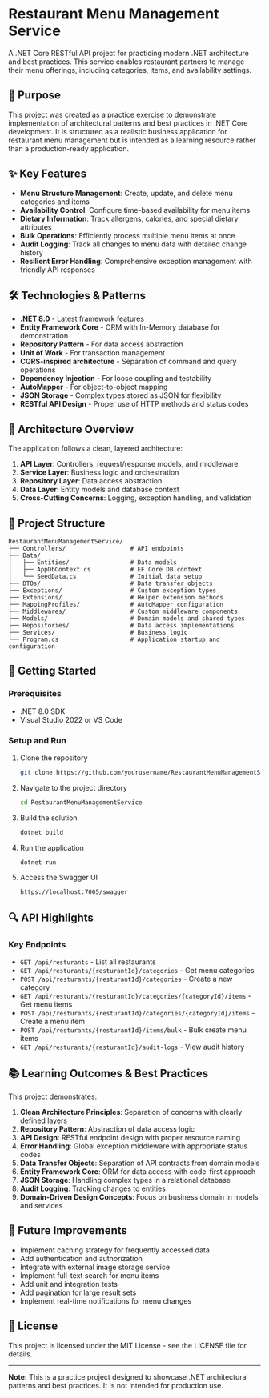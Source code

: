 # Restaurant Menu Management Service

A .NET Core RESTful API project for practicing modern .NET architecture and best practices. This service enables restaurant partners to manage their menu offerings, including categories, items, and availability settings.

## 🚀 Purpose

This project was created as a practice exercise to demonstrate implementation of architectural patterns and best practices in .NET Core development. It is structured as a realistic business application for restaurant menu management but is intended as a learning resource rather than a production-ready application.

## ✨ Key Features

- **Menu Structure Management**: Create, update, and delete menu categories and items
- **Availability Control**: Configure time-based availability for menu items
- **Dietary Information**: Track allergens, calories, and special dietary attributes
- **Bulk Operations**: Efficiently process multiple menu items at once
- **Audit Logging**: Track all changes to menu data with detailed change history
- **Resilient Error Handling**: Comprehensive exception management with friendly API responses

## 🛠️ Technologies & Patterns

- **.NET 8.0** - Latest framework features
- **Entity Framework Core** - ORM with In-Memory database for demonstration
- **Repository Pattern** - For data access abstraction
- **Unit of Work** - For transaction management
- **CQRS-inspired architecture** - Separation of command and query operations
- **Dependency Injection** - For loose coupling and testability
- **AutoMapper** - For object-to-object mapping
- **JSON Storage** - Complex types stored as JSON for flexibility
- **RESTful API Design** - Proper use of HTTP methods and status codes

## 📐 Architecture Overview

The application follows a clean, layered architecture:

1. **API Layer**: Controllers, request/response models, and middleware
2. **Service Layer**: Business logic and orchestration
3. **Repository Layer**: Data access abstraction
4. **Data Layer**: Entity models and database context
5. **Cross-Cutting Concerns**: Logging, exception handling, and validation

## 📂 Project Structure

```
RestaurantMenuManagementService/
├── Controllers/                  # API endpoints
├── Data/
│   ├── Entities/                 # Data models
│   ├── AppDbContext.cs           # EF Core DB context
│   └── SeedData.cs               # Initial data setup
├── DTOs/                         # Data transfer objects
├── Exceptions/                   # Custom exception types
├── Extensions/                   # Helper extension methods
├── MappingProfiles/              # AutoMapper configuration
├── Middlewares/                  # Custom middleware components
├── Models/                       # Domain models and shared types
├── Repositories/                 # Data access implementations
├── Services/                     # Business logic
└── Program.cs                    # Application startup and configuration
```

## 🚀 Getting Started

### Prerequisites

- .NET 8.0 SDK
- Visual Studio 2022 or VS Code

### Setup and Run

1. Clone the repository
   ```bash
   git clone https://github.com/yourusername/RestaurantMenuManagementService.git
   ```

2. Navigate to the project directory
   ```bash
   cd RestaurantMenuManagementService
   ```

3. Build the solution
   ```bash
   dotnet build
   ```

4. Run the application
   ```bash
   dotnet run
   ```

5. Access the Swagger UI
   ```
   https://localhost:7065/swagger
   ```

## 🔍 API Highlights

### Key Endpoints

- `GET /api/resturants` - List all restaurants
- `GET /api/resturants/{resturantId}/categories` - Get menu categories
- `POST /api/resturants/{resturantId}/categories` - Create a new category
- `GET /api/resturants/{resturantId}/categories/{categoryId}/items` - Get menu items
- `POST /api/resturants/{resturantId}/categories/{categoryId}/items` - Create a menu item
- `POST /api/resturants/{resturantId}/items/bulk` - Bulk create menu items
- `GET /api/resturants/{resturantId}/audit-logs` - View audit history

## 📚 Learning Outcomes & Best Practices

This project demonstrates:

1. **Clean Architecture Principles**: Separation of concerns with clearly defined layers
2. **Repository Pattern**: Abstraction of data access logic
3. **API Design**: RESTful endpoint design with proper resource naming
4. **Error Handling**: Global exception middleware with appropriate status codes
5. **Data Transfer Objects**: Separation of API contracts from domain models
6. **Entity Framework Core**: ORM for data access with code-first approach
7. **JSON Storage**: Handling complex types in a relational database
8. **Audit Logging**: Tracking changes to entities
9. **Domain-Driven Design Concepts**: Focus on business domain in models and services

## 🔮 Future Improvements

- Implement caching strategy for frequently accessed data
- Add authentication and authorization
- Integrate with external image storage service
- Implement full-text search for menu items
- Add unit and integration tests
- Add pagination for large result sets
- Implement real-time notifications for menu changes

## 📄 License

This project is licensed under the MIT License - see the LICENSE file for details.

---

**Note:** This is a practice project designed to showcase .NET architectural patterns and best practices. It is not intended for production use.
